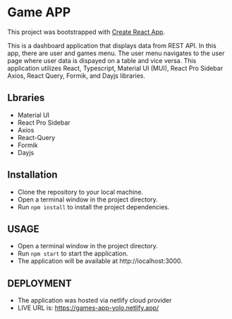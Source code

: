 # Game APP

This project was bootstrapped with [Create React App](https://github.com/facebook/create-react-app).

This is a dashboard application that displays data from REST API. In this app, there are user and games menu. The user menu navigates to the user page where user data is dispayed on a table and vice versa. This application utilizes React, Typescript, Material UI (MUI), React Pro Sidebar Axios, React Query, Formik, and Dayjs libraries.

## Lbraries

- Material UI
- React Pro Sidebar
- Axios
- React-Query
- Formik
- Dayjs

## Installation

- Clone the repository to your local machine.
- Open a terminal window in the project directory.
- Run `npm install` to install the project dependencies.

## USAGE

- Open a terminal window in the project directory.
- Run `npm start` to start the application.
- The application will be available at http://localhost:3000.

## DEPLOYMENT

- The application was hosted via netlify cloud provider
- LIVE URL is: https://games-app-yolo.netlify.app/